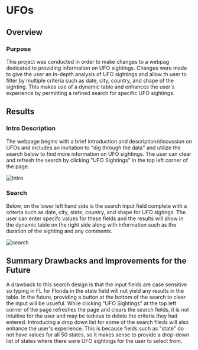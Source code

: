 # UFOs

## Overview

### Purpose
This project was conducted in order to make changes to a webpag dedicated to providing informaiton on UFO sightings. Changes were made to give the user an in-depth analysis of UFO sightings and allow th user to filter by multiple criteria such as date, city, country, and shape of the sighting. This makes use of a dynamic table and enhances the user's experience by permitting a refined search for specific UFO sightings. 

## Results

### Intro Description 


The webpage begins with a brief introduction and description/discussion on UFOs and includes an invitation to "dig through the data" and utilize the search below to find more information on UFO sightings. The user can clear and refresh the search by clicking "UFO Sightings" in the top left corner of the page. 

![Intro](https://user-images.githubusercontent.com/94864663/158487873-e10585ff-5247-4b08-a719-a42d456a4611.png)


### Search 

Below, on the lower left hand side is the search input field complete with a criteria such as date, city, state, country, and shape for UFO sigtings. The user can enter specifc values for these fields and the results will show in the dynamic table on the right side along with information such as the duration of the sighting and any comments. 

![search](https://user-images.githubusercontent.com/94864663/158487895-6414f7bb-5605-48a9-a204-5b04d87ea7b0.png)



## Summary Drawbacks and Improvements for the Future

A drawback to this search design is that the input fields are case sensitive so typing in FL for Florida in the state field will not yield any results in the table. In the future, providing a button at the bottom of the search to clear the input will be usueful. While clicking "UFO Sightings" at the top left corner of the page refreshes the page and clears the search fields, it is not intuitive for the user and may be tedious to delete the criteria they had entered. Introducing a drop down list for some of the search fileds will also enhance the user's experience. This is because fields such as "state" do not have values for all 50 states, so it makes sense to provide a drop-down list of states where there were UFO sightings for the user to select from. 
